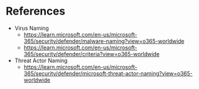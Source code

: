 # References
- Virus Naming
	- https://learn.microsoft.com/en-us/microsoft-365/security/defender/malware-naming?view=o365-worldwide
	- https://learn.microsoft.com/en-us/microsoft-365/security/defender/criteria?view=o365-worldwide
- Threat Actor Naming
	- https://learn.microsoft.com/en-us/microsoft-365/security/defender/microsoft-threat-actor-naming?view=o365-worldwide